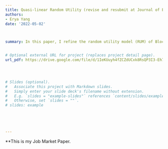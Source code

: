 ```yaml
---
title: Quasi-linear Random Utility (revise and resubmit at Journal of Economic Theory)
authors:
- Erya Yang
date: '2022-05-02'

  

summary: In this paper, I refine the random utility model (RUM) of Block and Marschak (1959) to represent stochastic choice data with quasi-linear types. In my framework, choices are observed across pairs of goods and money. The random quasi-linear utility function is identified uniquely in my model. This identification implies a unique social welfare aggregator that is consistent with the Pareto efficiency criteria. In general, the uniqueness of the quasi-linear tie-breaking rule is not guaranteed, but it can be obtained in a special case where the tie-breaking is uniform. I also characterize a special case where the set of possible types is binary.


# Optional external URL for project (replaces project detail page).
url_pdf: https://drive.google.com/file/d/1IeKUuyh4fZCZdUCxk8RsQP3I3-Eh7NEC/view?usp=sharing




# Slides (optional).
#   Associate this project with Markdown slides.
#   Simply enter your slide deck's filename without extension.
#   E.g. `slides = "example-slides"` references `content/slides/example-slides.md`.
#   Otherwise, set `slides = ""`.
# slides: example





---
```


**This is my Job Market Paper. 

